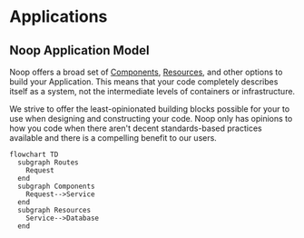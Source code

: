 # Applications

## Noop Application Model
Noop offers a broad set of [Components](/docs/Components.md), [Resources](/docs/Resources.md), and other options to build your Application. This means that your code completely describes itself as a system, not the intermediate levels of containers or infrastructure.

We strive to offer the least-opinionated building blocks possible for your to use when designing and constructing your code. Noop only has opinions to how you code when there aren't decent standards-based practices available and there is a compelling benefit to our users.

```mermaid
flowchart TD
  subgraph Routes
    Request
  end
  subgraph Components
    Request-->Service
  end
  subgraph Resources
    Service-->Database
  end
```


